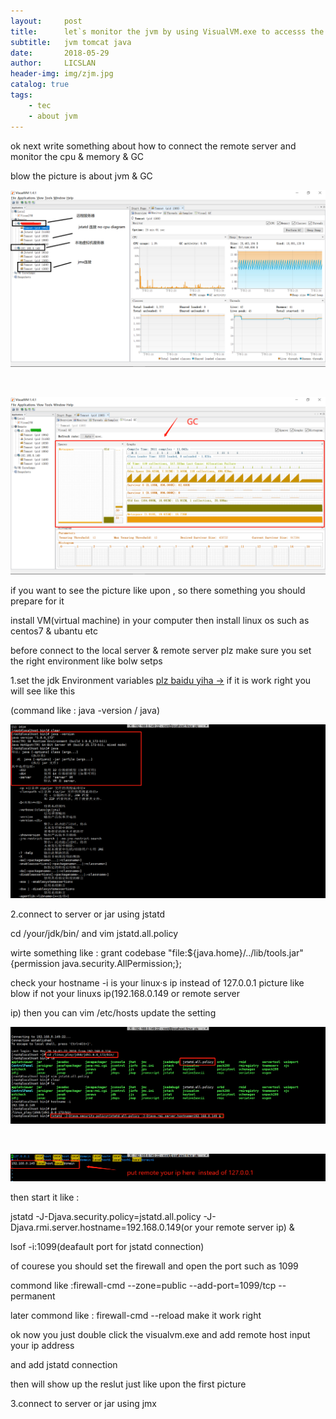 ```yaml
---
layout:     post
title:      let`s monitor the jvm by using VisualVM.exe to accesss the remote service
subtitle:   jvm tomcat java
date:       2018-05-29
author:     LICSLAN
header-img: img/zjm.jpg
catalog: true
tags:
    - tec
    - about jvm
---
```



ok next write something about how to connect the remote server and monitor the cpu & memory & GC 

blow the picture is about jvm & GC

![](https://raw.githubusercontent.com/licslan/licslan.github.io/master/img/jvm.png)

<br>

![](https://raw.githubusercontent.com/licslan/licslan.github.io/master/img/gc.jpg)

if you want to see the picture like upon , so there something you should prepare for it 

install VM(virtual machine) in your computer then install linux os such as centos7 & ubantu etc

before connect to the local server & remote server plz make sure you set the right environment like bolw setps 

1.set the jdk Environment variables [plz baidu yiha &rarr;](https://www.baidu.com/) if it is work right  you will see like this  

(command like : java -version / java)

![](https://raw.githubusercontent.com/licslan/licslan.github.io/master/img/jdk.jpg)

2.connect to server or jar using jstatd 

cd /your/jdk/bin/  and  vim jstatd.all.policy

wirte something like : grant codebase "file:${java.home}/../lib/tools.jar" {permission java.security.AllPermission;};

check your hostname -i is your linux·s ip instead of 127.0.0.1 picture like blow if not your linuxs ip(192.168.0.149 or remote server 

ip) then you can vim /etc/hosts update the setting 


![](https://raw.githubusercontent.com/licslan/licslan.github.io/master/img/hostnamei.jpg)

<br>

![](https://raw.githubusercontent.com/licslan/licslan.github.io/master/img/hosts.jpg)

 
then start it like : 

jstatd -J-Djava.security.policy=jstatd.all.policy -J-Djava.rmi.server.hostname=192.168.0.149(or your remote server ip) &

lsof -i:1099(deafault port for jstatd connection)

of courese you should set the firewall and open the port such as 1099 

commond like :firewall-cmd --zone=public --add-port=1099/tcp --permanent   

later commond like : firewall-cmd --reload make it work right

ok now you just double click the visualvm.exe and add remote host input your ip address 

and add jstatd connection

then will show up the reslut just like upon the first picture



3.connect to server or jar using jmx 




